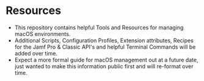 # Resources
- This repository contains helpful Tools and Resources for managing macOS environments.
- Additional Scripts, Configuration Profiles, Extension attributes, Recipes for the Jamf Pro & Classic API's and helpful Terminal Commands will be added over time.
- Expect a more formal guide for macOS management out at a future date, just wanted to make this information public first and will re-format over time.
